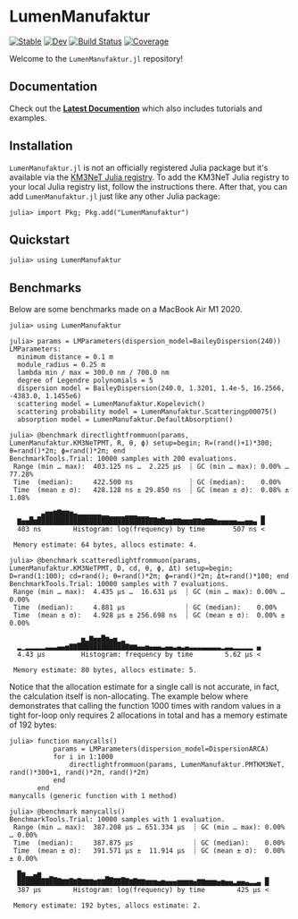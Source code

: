 # LumenManufaktur

[![Stable](https://img.shields.io/badge/docs-stable-blue.svg)](https://tgal.pages.km3net.de/LumenManufaktur.jl/stable)
[![Dev](https://img.shields.io/badge/docs-dev-blue.svg)](https://tgal.pages.km3net.de/LumenManufaktur.jl/dev)
[![Build Status](https://git.km3net.de/tgal/LumenManufaktur.jl/badges/main/pipeline.svg)](https://git.km3net.de/tgal/LumenManufaktur.jl/pipelines)
[![Coverage](https://git.km3net.de/tgal/LumenManufaktur.jl/badges/main/coverage.svg)](https://git.km3net.de/tgal/LumenManufaktur.jl/commits/main)

Welcome to the `LumenManufaktur.jl` repository!


## Documentation

Check out the **[Latest Documention](https://tgal.pages.km3net.de/LumenManufaktur.jl/dev)**
which also includes tutorials and examples.


## Installation

`LumenManufaktur.jl` is not an officially registered Julia package but it's available via
the [KM3NeT Julia registry](https://git.km3net.de/common/julia-registry). To add
the KM3NeT Julia registry to your local Julia registry list, follow the
instructions there. After that, you can add `LumenManufaktur.jl` just like any other Julia package:

    julia> import Pkg; Pkg.add("LumenManufaktur")
    

## Quickstart

``` julia-repl
julia> using LumenManufaktur
```

## Benchmarks

Below are some benchmarks made on a MacBook Air M1 2020.

``` julia-repl
julia> using LumenManufaktur

julia> params = LMParameters(dispersion_model=BaileyDispersion(240))
LMParameters:
  minimum distance = 0.1 m
  module_radius = 0.25 m
  lambda min / max = 300.0 nm / 700.0 nm
  degree of Legendre polynomials = 5
  dispersion model = BaileyDispersion(240.0, 1.3201, 1.4e-5, 16.2566, -4383.0, 1.1455e6)
  scattering model = LumenManufaktur.Kopelevich()
  scattering probability model = LumenManufaktur.Scatteringp00075()
  absorption model = LumenManufaktur.DefaultAbsorption()
  
julia> @benchmark directlightfrommuon(params, LumenManufaktur.KM3NeTPMT, R, θ, ϕ) setup=begin; R=(rand()+1)*300; θ=rand()*2π; ϕ=rand()*2π; end
BenchmarkTools.Trial: 10000 samples with 200 evaluations.
 Range (min … max):  403.125 ns …  2.225 μs  ┊ GC (min … max): 0.00% … 77.28%
 Time  (median):     422.500 ns              ┊ GC (median):    0.00%
 Time  (mean ± σ):   428.128 ns ± 29.850 ns  ┊ GC (mean ± σ):  0.08% ±  1.08%

     ▁ ▁▄▆▆▇█▇▇▆▄▃▃▃▃▃▃▂▂▁▁▁▁▂▂▂▁▁▁                            ▂
  ▇▅▅█▆██████████████████████████████▇█▆▆▇▇▆▆▆▇▇▆▇▇▆▅▅▅▅▅▄▄▅▅▄ █
  403 ns        Histogram: log(frequency) by time       507 ns <

 Memory estimate: 64 bytes, allocs estimate: 4.

julia> @benchmark scatteredlightfrommuon(params, LumenManufaktur.KM3NeTPMT, D, cd, θ, ϕ, Δt) setup=begin; D=rand(1:100); cd=rand(); θ=rand()*2π; ϕ=rand()*2π; Δt=rand()*100; end
BenchmarkTools.Trial: 10000 samples with 7 evaluations.
 Range (min … max):  4.435 μs …  16.631 μs  ┊ GC (min … max): 0.00% … 0.00%
 Time  (median):     4.881 μs               ┊ GC (median):    0.00%
 Time  (mean ± σ):   4.928 μs ± 256.698 ns  ┊ GC (mean ± σ):  0.00% ± 0.00%

                  ▅▂▇▅▅█▆▄▅▁▂
  ▂▁▂▂▂▂▂▃▃▃▄▄▅▇▇████████████▇▆▆▄▄▅▄▄▄▃▄▄▃▄▃▄▃▃▃▃▃▃▃▃▂▃▃▂▂▂▂▂ ▄
  4.43 μs         Histogram: frequency by time        5.62 μs <

 Memory estimate: 80 bytes, allocs estimate: 5.
```

Notice that the allocation estimate for a single call is not accurate, in fact,
the calculation itself is non-allocating. The example below where demonstrates
that calling the function 1000 times with random values in a tight for-loop only
requires 2 allocations in total and has a memory estimate of 192 bytes:

``` julia-repl
julia> function manycalls()
           params = LMParameters(dispersion_model=DispersionARCA)
           for i in 1:1000
               directlightfrommuon(params, LumenManufaktur.PMTKM3NeT, rand()*300+1, rand()*2π, rand()*2π)
           end
       end
manycalls (generic function with 1 method)

julia> @benchmark manycalls()
BenchmarkTools.Trial: 10000 samples with 1 evaluation.
 Range (min … max):  387.208 μs … 651.334 μs  ┊ GC (min … max): 0.00% … 0.00%
 Time  (median):     387.875 μs               ┊ GC (median):    0.00%
 Time  (mean ± σ):   391.571 μs ±  11.914 μs  ┊ GC (mean ± σ):  0.00% ± 0.00%

  █▆▂▂▄▆  ▂▁            ▂▁  ▁                                   ▁
  ███████████▇▇█▇█▇▇▇▆▇▇██████▇█▇▇▆▆▆▅▆▅▅▅▆▆▆▆▅▇▇▆▆▆▅▆▅▅▃▅▅▄▃▃▄ █
  387 μs        Histogram: log(frequency) by time        425 μs <

 Memory estimate: 192 bytes, allocs estimate: 2.
```
